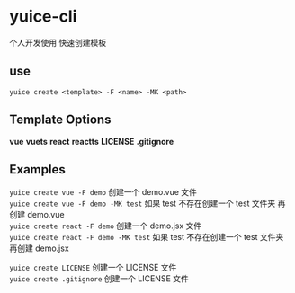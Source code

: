 # yuice-cli

个人开发使用
快速创建模板

## use

`yuice create <template> -F <name> -MK <path>`

## Template Options

**vue**
**vuets**
**react**
**reactts**
**LICENSE**
**.gitignore**

## Examples

`yuice create vue -F demo` 创建一个 demo.vue 文件<br>
`yuice create vue -F demo -MK test` 如果 test 不存在创建一个 test 文件夹 再创建 demo.vue<br>
`yuice create react -F demo` 创建一个 demo.jsx 文件 <br>
`yuice create react -F demo -MK test` 如果 test 不存在创建一个 test 文件夹 再创建 demo.jsx<br>

`yuice create LICENSE` 创建一个 LICENSE 文件<br>
`yuice create .gitignore` 创建一个 LICENSE 文件<br>
